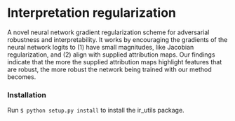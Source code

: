 # Interpretation regularization
A novel neural network gradient regularization scheme for adversarial robustness and interpretability. It works by encouraging the gradients of the neural network logits to (1) have small magnitudes, like Jacobian regularization, and (2) align with supplied attribution maps. Our findings indicate that the more the supplied attribution maps highlight features that are robust, the more robust the network being trained with our method becomes.

### Installation
Run `$ python setup.py install` to install the ir_utils package.
